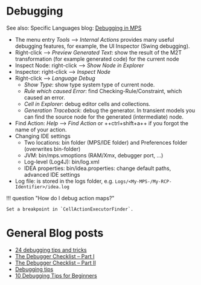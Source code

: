 # Debugging

See also: Specific Languages blog: [Debugging in MPS](https://specificlanguages.com/articles/debugging/)

- The menu entry *Tools* --> *Internal Actions* provides many useful debugging features, for example, the UI Inspector (Swing debugging).
- Right-click --> *Preview Generated Text*: show the result of the M2T transformation (for example generated code) for the current node
- Inspect Node: right-click --> *Show Node in Explorer*
- Inspector: right-click --> *Inspect Node*
- Right-click --> *Language Debug*
    - *Show Type*: show type system type of current node.
    - *Rule which caused Error*: find Checking-Rule/Constraint, which caused an error.
    - *Cell in Explorer*: debug editor cells and collections.
    - *Generation Traceback*: debug the generator. In transient models you can find the source node for the generated (intermediate) node.
- Find Action: *Help* --> *Find Action* or ++ctrl+shift+a++ if you forgot the name of your action.
- Changing IDE settings
    - Two locations: bin folder (MPS/IDE folder) and Preferences folder (overwrites bin-folder)
    - JVM: bin/mps.vmoptions (RAM/Xmx, debugger port, …)
    - Log-level (Log4J): bin/log.xml 	
    - IDEA properties: bin/idea.properties: change default paths, advanced IDE settings
- Log file: is stored in the logs folder, e.g. `Logs/<My-MPS-/My-RCP-Identifier>/idea.log`

!!! question "How do I debug action maps?"

    Set a breakpoint in `CellActionExecutorFinder`.

# General Blog posts

- [24 debugging tips and tricks](https://dev.to/humblefool_2/24-debugging-tips-and-tricks-b4c)
- [The Debugger Checklist – Part I](https://talktotheduck.dev/the-debugger-checklist-part-i)
- [The Debugger Checklist – Part II](https://talktotheduck.dev/the-debugger-checklist-part-ii)
- [Debugging tips](https://jonskeet.uk/csharp/debugging.html)
- [10 Debugging Tips for Beginners](https://blog.hartleybrody.com/debugging-code-beginner/)